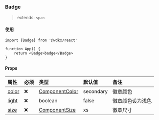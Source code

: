 ### Badge

> extends: `span`

<Preview></Preview>

#### 使用

```tsx
import {Badge} from '@wdkx/react'

function App() {
    return <Badge>badge</Badge>
}
```

#### Props

属性|必须|类型|默认值|备注
:---|:---|:---|:---|:---
[color](#color)|❌|[ComponentColor](/types#ComponentProps-color)|secondary|徽章颜色
[light](#light)|❌|boolean|false|徽章颜色设为浅色
[size](#size)|❌|[ComponentSize](/types#ComponentProps-size)|xs|徽章尺寸
